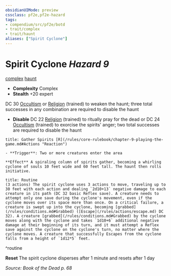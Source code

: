 ```yaml
---
obsidianUIMode: preview
cssclass: pf2e,pf2e-hazard
tags:
- compendium/src/pf2e/botd
- trait/complex
- trait/haunt
aliases: ["Spirit Cyclone"]
---
```

# Spirit Cyclone *Hazard 9*  
[complex](/rules/traits/complex.md)  [haunt](/rules/traits/haunt.md)  

- **Complexity** Complex
- **Stealth** +20 expert  

DC 30 [Occultism](/compendium/skills.md#Occultism) or [Religion](/compendium/skills.md#Religion) (trained) to weaken the haunt; three total successes in any combination are required to disable the haunt

- **Disable** DC 22 [Religion](/compendium/skills.md#Religion) (trained) to ritually pray for the dead or DC 24 [Occultism](/compendium/skills.md#Occultism) (trained) to exorcise the spirits' anger; two total successes are required to disable the haunt  
     
```ad-embed-ability
title: Gather Spirits [R](/rules/core-rulebook/chapter-9-playing-the-game.md#Actions "Reaction")

- **Trigger**: Two or more creatures enter the area

**Effect** A spiraling column of spirits gather, becoming a whirling cyclone of souls 10 feet wide and 60 feet tall. The haunt then rolls initiative.
```

```ad-pf2-summary
title: Routine
(3 actions) The spirit cyclone uses 3 actions to move, traveling up to 30 feet with each action and dealing `2d10+13` negative damage to each creature in its path (DC 32 basic Reflex save). A creature needs to attempt only one save during the cyclone's movement, even if the cyclone moves over its space more than once. On a critical failure, a creature is swept up into the cyclone, becoming [grabbed](/rules/conditions.md#Grabbed) ([Escape](/rules/actions/escape.md) DC 32). A creature [grabbed](/rules/conditions.md#Grabbed) by the cyclone moves along with the cyclone and takes `1d10+6` additional negative damage at their beginning of its turn, and it must attempt a Reflex save against the cyclone on the cyclone's turn, no matter where the cyclone moves. A creature that successfully Escapes from the cyclone falls from a height of `1d12*5` feet.
```
^routine

**Reset** The spirit cyclone disperses after 1 minute and resets after 1 day  

*Source: Book of the Dead p. 68*